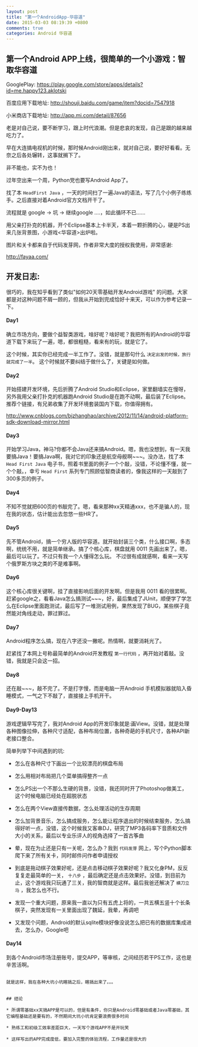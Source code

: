 ```yaml
---
layout: post
title: "第一个AndroidApp-华容道"
date: 2015-03-03 08:19:39 +0800
comments: true
categories: Android 华容道
---
```


## 第一个Android APP上线，很简单的一个小游戏：智取华容道
GooglePlay:
https://play.google.com/store/apps/details?id=me.happy123.aklotski

百度应用下载地址:
http://shouji.baidu.com/game/item?docid=7547918

小米商店下载地址:
http://app.mi.com/detail/87656


老是对自己说，要不断学习，跟上时代浪潮。但是悲哀的发现，自己是跟的越来越吃力了。

早在大连搞电视机的时候，那时候Android刚出来，就对自己说，要好好看看。无奈之后各处辗转，这事就搁下了。

非不能也，实不为也！

过年空出来一个周，Python党也要写Android App了。

找了本 `HeadFirst Java` ，一天的时间扫了一遍Java的语法，写了几个小例子练练手。之后直接对着Android官方文档开干了。

流程就是 google -> 坑 -> 继续google ....，如此循环不已......

用父亲打扑克的机器，开个Eclipse基本上卡半天，本着一颗折腾的心，硬是PS出来几张背景图，小游戏<华容道>出炉啦。

图片和关卡都来自于代码发芽网，作者非常大度的授权我使用，非常感谢:

http://fayaa.com/


## 开发日志:

很巧的，我在知乎看到了类似"如何20天零基础开发Android游戏" 的问题。大家都是对这种问题不屑一顾的，但我从开始到完成恰好十来天，可以作为参考记录一下。

#### Day1

确立市场方向，要做个益智类游戏，啥好呢？啥好呢？我把所有的Android的华容道下载下来玩了一遍，嗯，都很粗糙，看来有的玩，就是它了。

这个时候，其实你已经完成一半工作了。没错，就是那句什么 `决定出发的时候，旅行就完成了一半`。 这个时候就不要纠结于做什么了，关键是如何做。


#### Day2

开始搭建开发环境，先后折腾了Android Studio和Eclipse，家里翻墙实在慢呀，另外我用父亲打扑克的机器跑Android Studio是在跑不动啊，最后装了Eclipse。推荐个链接，有兄弟收集了开发环境套装国内下载，你值得拥有。

http://www.cnblogs.com/bjzhanghao/archive/2012/11/14/android-platform-sdk-download-mirror.html

#### Day3

开始学习Java，神马?你都不会Java还来搞Android。嗯，我也没想到，有一天我要搞Java！要搞Java啊，我对它的印象还是航空母舰啊~~~。没办法，找了本 `Head First Java` 电子书，照着书里面的例子一个个敲，没错，不论懂不懂，就一个个敲。，幸亏 `Head First` 系列专门照顾低智商读者的，像我这样的一天敲到了300多页的例子。

#### Day4

不知不觉就把600页的书敲完了。嗯，看来那种xx天精通xxx，也不是骗人的，现在我的状态，估计能出去忽悠一些HR了。

#### Day5

先不管Android，搞一个穷人版的华容道。就开始封装三个类，什么接口啊，多态啊，统统不用，就是简单继承。搞了个核心库，棋盘就用 0011 先画出来了。嗯，最后可以玩了。不过只有我一个人懂得怎么玩。 不过很有成就感啊，看来一天写个俄罗斯方块之类的不是难事啊。

#### Day6

这个核心库很关键啊，挂了直接影响后面的开发啊。但是我用 0011 看的很累啊。赶紧google之，看看Java怎么搞测试~~~，好，最后集成了JUnit，顺便学了学怎么在Eclipse里面跑测试，最后写了一堆测试用例，果然发现了BUG，某些棋子竟然能对角线走动，罪过罪过。

#### Day7

Android程序怎么搞，现在八字还没一撇呢。热情啊，就要消耗光了。

赶紧找了本网上号称最简单的Android开发教程 `第一行代码` ，再开始对着敲。没错，我就是只会这一招。

#### Day8

还在敲~~~，敲不完了。不是打字慢，而是电脑一开Android 手机模拟器就陷入昏睡模式，一气之下不敲了，直接接上手机开干。

#### Day9-Day13

游戏逻辑早写完了，我对Android App的开发印象就是:画View。没错，就是处理各种图像拉伸，各种尺寸适配，各种布局位置，各种奇葩的手机尺寸，各种API新老接口整合。

简单列举下中间遇到的坑:

* 怎么在各种尺寸下画出一个比较漂亮的棋盘布局

* 怎么用相对布局把几个菜单搞得整齐一点

* 怎么PS出一个不那么生硬的背景，没错，我还同时开了Photoshop做美工，这个时候电脑已经处在超脱状态

* 怎么在两个View直接传数据，怎么处理活动的生存周期

* 怎么加背景音乐，怎么搞成服务，怎么能让程序退出的时候结束服务，怎么搞得好听一点，没错，这个时候我又客串DJ，研究了MP3各码率下音质和文件大小的关系，最后以专业乐评人的视角选择了一首古筝曲

* 晕，现在为止还是只有一关呢，怎么办？我到 `代码发芽` 网上，写个Python脚本爬下来了所有关卡，同时邮件问作者申请授权

* 到底是拖动棋子效果好呢，还是点击移动棋子效果好呢？我又化身PM，反反复复走最简单的一关， `十八步` ，最后确定还是点击效果好。没错，到目前为止，这个游戏我只玩通了三关，我的智商就是这样。最后我爸还解决了 `横刀立马` ，我怎么也不行。

* 发现一个重大问题，原来我一直以为只有五虎上将的，一共五横五竖十个长条棋子，突然发现有一关里面出现了魏延，我晕，再调吧

* 又发现个问题，Android的默认sqlite模块好像没说怎么把已有的数据库集成进去，怎么办，Google吧

#### Day14

到各个Android市场注册账号，提交APP，等审核，之间经历若干PS工作，这也是辛苦活啊。

~~~~~

就是这样，我在各种大坑小坑瞎搞之后，瞎搞出来了。。。


## 结论

* 所谓零基础xx天搞APP是可以的，但是有条件，你只是Android零基础或者Java零基础，其它编程基础还是要有的，不然期间大坑小坑肯定要浪费很多时间

* 熟练工和初级工效率差距巨大，一天写个游戏APP不是开玩笑

* 这样写出的APP完成度低，要加入完整的体验流程，工作量还是很大的
